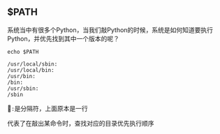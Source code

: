 ## $PATH

系统当中有很多个Python，当我们敲Python的时候，系统是如何知道要执行Python，并优先找到其中一个版本的呢？

`echo $PATH`

```
/usr/local/sbin:
/usr/local/bin:
/usr/bin:
/bin:
/usr/sbin:
/sbin
```
`:`是分隔符，上面原本是一行

代表了在敲出某命令时，查找对应的目录优先执行顺序